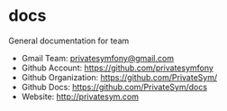 # docs
General documentation for team


- Gmail Team: privatesymfony@gmail.com
- Github Account: https://github.com/privatesymfony
- Github Organization: https://github.com/PrivateSym/
- Github Docs: https://github.com/PrivateSym/docs
- Website: http://privatesym.com


